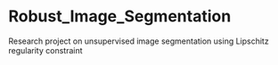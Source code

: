 # Robust_Image_Segmentation
Research project on unsupervised image segmentation using Lipschitz regularity constraint
